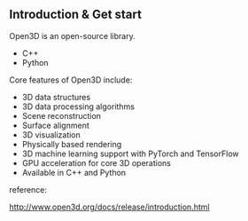 ## Introduction & Get start

Open3D is an open-source library.

- C++
- Python



Core features of Open3D include:

- 3D data structures
- 3D data processing algorithms
- Scene reconstruction
- Surface alignment
- 3D visualization
- Physically based rendering
- 3D machine learning support with PyTorch and TensorFlow
- GPU acceleration for core 3D operations
- Available in C++ and Python



reference:

http://www.open3d.org/docs/release/introduction.html